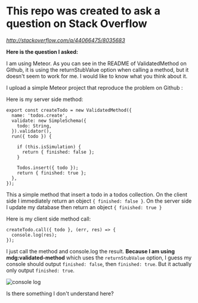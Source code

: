 # This repo was created to ask a question on Stack Overflow
*http://stackoverflow.com/q/44066475/8035683*

**Here is the question I asked:**

I am using Meteor. As you can see in the README of ValidatedMethod on Github, it is using the returnStubValue option when calling a method, but it doesn't seem to work for me. I would like to know what you think about it.

I upload a simple Meteor project that reproduce the problem on Github : 

Here is my server side method:

    export const createTodo = new ValidatedMethod({
      name: 'todos.create',
      validate: new SimpleSchema({
        todo: String,
      }).validator(),
      run({ todo }) {

        if (this.isSimulation) {
          return { finished: false };
        }

        Todos.insert({ todo });
        return { finished: true };
      },
    });

This a simple method that insert a todo in a todos collection. On the client side I immediately return an object `{ finished: false }`. On the server side I update my database then return an object `{ finished: true }`

Here is my client side method call:

    createTodo.call({ todo }, (err, res) => {
      console.log(res);
    });

I just call the method and console.log the result. **Because I am using mdg:validated-method** which uses the `returnStubValue` option, I guess my console should output `finished: false`, then `finished: true`. But it actually only output `finished: true`.

![console log](https://img4.hostingpics.net/pics/798695log.jpg "Console log")

Is there something I don't understand here?
